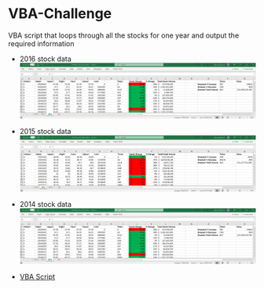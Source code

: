 # VBA-Challenge
VBA script that loops through all the stocks for one year and output the required information
* 2016 stock data
![Results Screenshots 2016](https://github.com/ykrasnikov/VBA-Challenge/blob/main/images/Screenshot2014analyzed.png)
* 2015 stock data
![Results Screenshots 2015](https://github.com/ykrasnikov/VBA-Challenge/blob/main/images/Screenshot2015analyzed.png)
* 2014 stock data
![Results Screenshots 2014](https://github.com/ykrasnikov/VBA-Challenge/blob/main/images/Screenshot2014analyzed.png)

* [VBA Script ](/tickers_analsyis.bas) 
